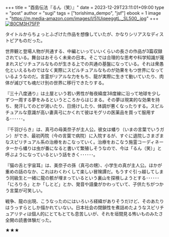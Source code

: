 +++
title = "酉島伝法『るん（笑）』"
date = 2023-12-29T23:11:01+09:00
type = "post"
author = "sugi"
tags = ["torishima_dempo", "jsf"]
ebook = 1
image = "https://m.media-amazon.com/images/I/51UiqeeggtL._SL500_.jpg"
+++
<a href="https://www.amazon.co.jp/dp/B0CM3H75FP/?tag=chezsugi-22" target="_blank" class="alignleft"><img src="https://m.media-amazon.com/images/I/51UiqeeggtL._SL500_.jpg" alt="B0CM3H75FP" border="0" /></a>

タイトルからちょっとふざけた作品を想像していたが、かなりシリアスなディストピアものだった。

世界観と登場人物が共通する、中編といっていいくらいの長さの作品が3篇収録されている。舞台はおそらく未来の日本。そこでは合理的な思考や科学知識が蔑まれスピリチュアルなものが生きる上での共通の基盤になっている。それは衆愚化といえるものではなく実際にスピルチュアルなものが効果をもつ世界になっているようなのだ。言霊がリアルな力をもち、龍が実際に生きて動いていたり、肉体が滅びても魂だけ別の世界に移行できたりする。

『三十八度通り』は土屋という若い男性が毎夜緯度38度線に沿って地球を少しずつ一周する夢をみるというところからはじまる。その夢は現実的な効果を持ち、発汗してのどが渇いたり、日焼けしたり、体調が悪くなったりする。スピルチュアルな意識が高い妻真弓にかくれて彼はモグリの医薬品を買って服用する･･････。

『千羽びらき』は、真弓の母美奈子が主人公。彼女は蟠り（いまの言葉でいうガン）ができ、最初丙院（今の言葉で病院）に入院するが、すぐに退院しさまざまなスピリチュアル系の治療をおこなっていく。治療をおこなう施霊コーディネーターから蟠りは虫が番になると書いて繁殖しそうなので、今は「るん（笑）」と呼ぶようになっているという話をきく･･････。

『猫の舌と宇宙耳』は、美奈子の孫（真弓の甥）、小学生の真が主人公。ほかが重めの話のなか、これはわくわくして楽しい冒険譚だ。もうすぐ引っ越してしまう同級生と一緒に龍の骸が埋まっているという裏山を探検しようとする･･････「にろりろ」とか「しとど」とか、発音や語彙がかわっていて、子供たちがつかう言葉が可笑しい。

戦争、龍の出現、こうなったのにはいろいろ経緯がありそうだけど、そのあたりはうっすらとしか描かれていない。日本社会の閉鎖性を煮詰めたようなスピリチュアリティは個人的にとてもとても息苦しいが、それを垣間見る怖いものみたさ全開の読書体験だった。

★★★
